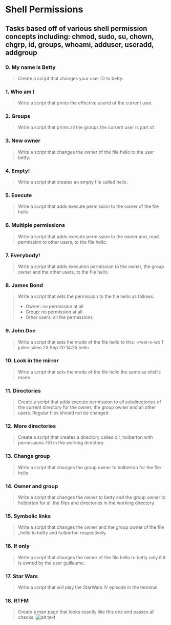 # Shell Permissions 
## Tasks based off of various shell permission concepts including: chmod, sudo, su, chown, chgrp, id, groups, whoami, adduser, useradd, addgroup
### 0. My name is Betty
> Create a script that changes your user ID to betty.
### 1. Who am I
> Write a script that prints the effective userid of the current user.
### 2. Groups
> Write a script that prints all the groups the current user is part of.
### 3. New owner
> Write a script that changes the owner of the file hello to the user betty.
### 4. Empty!
> Write a script that creates an empty file called hello.
### 5. Execute
> Write a script that adds execute permission to the owner of the file hello
### 6. Multiple permissions
> Write a script that adds execute permission to the owner and, read permission to other users, to the file hello.
### 7. Everybody!
> Write a script that adds execution permission to the owner, the group owner and the other users, to the file hello.
### 8. James Bond
> Write a script that sets the permission to the file hello as follows:
> * Owner: no permission at all
> * Group: no permission at all
> * Other users: all the permissions
### 9. John Doe
> Write a script that sets the mode of the file hello to this:
> -rwxr-x-wx 1 julien julien 23 Sep 20 14:25 hello
### 10. Look in the mirror
> Write a script that sets the mode of the file hello the same as olleh’s mode.
### 11. Directories
> Create a script that adds execute permission to all subdirectories of the current directory for the owner, the group owner and all other users. Regular files should not be changed.
### 12. More directories
> Create a script that creates a directory called dir_holberton with permissions 751 in the working directory.
### 13. Change group
> Write a script that changes the group owner to holberton for the file hello.
### 14. Owner and group
> Write a script that changes the owner to betty and the group owner to holberton for all the files and directories in the working directory.
### 15. Symbolic links
> Write a script that changes the owner and the group owner of the file _hello to betty and holberton respectively.
### 16. If only
> Write a script that changes the owner of the file hello to betty only if it is owned by the user guillaume.
### 17. Star Wars
> Write a script that will play the StarWars IV episode in the terminal.
### 18. RTFM
> Create a man page that looks exactly like this one and passes all checks.
> ![alt text](https://s3.amazonaws.com/intranet-projects-files/holbertonschool-sysadmin_devops/207/man_holberton.PNG "Example man")